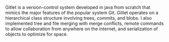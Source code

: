 Gitlet is a version-control system developed in java from scratch that mimics the major features of the popular system Git. Gitlet operates on a hierarchical class structure involving trees, commits, and blobs. I also implemented tree and file merging with merge conflicts, remote commands to allow collaboration from anywhere on the internet, and serialization of objects to optimize for space.
